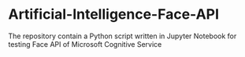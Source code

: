 # Artificial-Intelligence-Face-API
The repository contain a Python script written in Jupyter Notebook for testing Face API of Microsoft Cognitive Service
